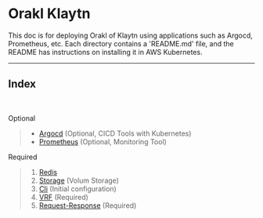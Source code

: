 # Orakl Klaytn

This doc is for deploying Orakl of Klaytn using applications such as  Argocd, Prometheus, etc.
Each directory contains a 'README.md' file, and the README has instructions on installing it in AWS Kubernetes.  

---

## Index ##
<br/>

Optional
> + [Argocd](https://github.com/Bisonai-CIC/orakl-helm-charts/tree/main/argocd) (Optional, CICD Tools with Kubernetes)
> + [Prometheus](https://github.com/Bisonai-CIC/orakl-helm-charts/tree/main/prometheus) (Optional, Monitoring Tool)

Required
> 1) [Redis](https://github.com/Bisonai-CIC/orakl-helm-charts/tree/main/redis)
> 2) [Storage](https://github.com/Bisonai-CIC/orakl-helm-charts/tree/main/storage) (Volum Storage)
> 3) [Cli](https://github.com/Bisonai-CIC/orakl-helm-charts/tree/main/cli) (Initial configuration)
> 4) [VRF](https://github.com/Bisonai-CIC/orakl-helm-charts/tree/main/vrf) (Required)
> 5) [Request-Response](https://github.com/Bisonai-CIC/orakl-helm-charts/tree/main/request-response) (Required)
> 